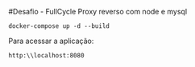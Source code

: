 #Desafio - FullCycle
Proxy reverso com node e mysql

`docker-compose up -d --build`

Para acessar a aplicação:

`http:\\localhost:8080`